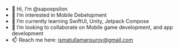 - 👋 Hi, I’m @sapoepsilon
- 👀 I’m interested in Mobile Debelopment
- 🌱 I’m currently learning SwiftUI, Unity, Jetpack Compose
- 💞️ I’m looking to collaborate on Mobile game development, and app development
- 📫 Reach me here: ismatullamansurov@gmail.com

<!---
sapoepsilon/sapoepsilon is a ✨ special ✨ repository because its `README.md` (this file) appears on your GitHub profile.
You can click the Preview link to take a look at your changes.
--->
